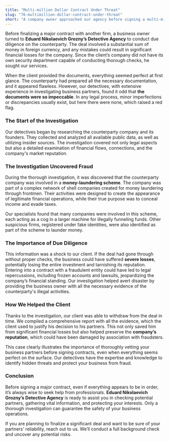 ```yaml
---
title: "Multi-million Dollar Contract Under Threat"
slug: "76-multimillion-dollar-contract-under-threat"
short: "A company owner approached our agency before signing a multi-million-dollar contract. Our detectives uncovered that the other party was involved in a fraudulent scheme. We helped prevent serious losses..."
---
```


Before finalizing a major contract with another firm, a business owner turned to **Eduard Nikolaevich Grozny’s Detective Agency** to conduct due diligence on the counterparty. The deal involved a substantial sum of money in foreign currency, and any mistakes could result in significant financial losses for the company. Since the client’s company did not have its own security department capable of conducting thorough checks, he sought our services.

When the client provided the documents, everything seemed perfect at first glance. The counterparty had prepared all the necessary documentation, and it appeared flawless. However, our detectives, with extensive experience in investigating business partners, found it odd that **the documents were so impeccable**. In any legal process, minor imperfections or discrepancies usually exist, but here there were none, which raised a red flag.

### The Start of the Investigation

Our detectives began by researching the counterparty company and its founders. They collected and analyzed all available public data, as well as utilizing insider sources. The investigation covered not only legal aspects but also a detailed examination of financial flows, connections, and the company's market reputation.

### The Investigation Uncovered Fraud

During the thorough investigation, it was discovered that the counterparty company was involved in a **money-laundering scheme**. The company was part of a complex network of shell companies created for money laundering through frontmen. Their activities were designed to create the appearance of legitimate financial operations, while their true purpose was to conceal income and evade taxes.

Our specialists found that many companies were involved in this scheme, each acting as a cog in a larger machine for illegally funneling funds. Other suspicious firms, registered under fake identities, were also identified as part of the scheme to launder money.

### The Importance of Due Diligence

This information was a shock to our client. If the deal had gone through without proper checks, the business could have suffered **severe losses**, potentially losing the entire investment and tarnishing its reputation. Entering into a contract with a fraudulent entity could have led to legal repercussions, including frozen accounts and lawsuits, jeopardizing the company’s financial standing. Our investigation helped avert disaster by providing the business owner with all the necessary evidence of the counterparty's illegal activities.

### How We Helped the Client

Thanks to the investigation, our client was able to withdraw from the deal in time. We compiled a comprehensive report with all the evidence, which the client used to justify his decision to his partners. This not only saved him from significant financial losses but also helped preserve the **company’s reputation**, which could have been damaged by association with fraudsters.

This case clearly illustrates the importance of thoroughly vetting your business partners before signing contracts, even when everything seems perfect on the surface. Our detectives have the expertise and knowledge to identify hidden threats and protect your business from fraud.

### Conclusion

Before signing a major contract, even if everything appears to be in order, it’s always wise to seek help from professionals. **Eduard Nikolaevich Grozny’s Detective Agency** is ready to assist you in checking potential partners, gathering vital information, and protecting your interests. Only a thorough investigation can guarantee the safety of your business operations.

If you are planning to finalize a significant deal and want to be sure of your partners' reliability, reach out to us. We’ll conduct a full background check and uncover any potential risks.
